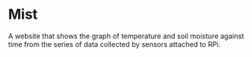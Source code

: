 # Mist

A website that shows the graph of temperature and soil moisture against time from the series of data collected by sensors attached to RPi. 
